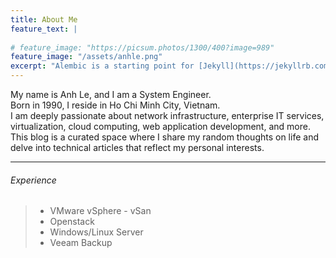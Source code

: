 ```yaml
---
title: About Me
feature_text: |
  
# feature_image: "https://picsum.photos/1300/400?image=989"
feature_image: "/assets/anhle.png"
excerpt: "Alembic is a starting point for [Jekyll](https://jekyllrb.com/) projects. Rather than starting from scratch, this boilerplate is designed to get the ball rolling immediately. Install it, configure it, tweak it, push it."
---
```


  My name is Anh Le, and I am a System Engineer.
<br>
  Born in 1990, I reside in Ho Chi Minh City, Vietnam.
<br>
  I am deeply passionate about network infrastructure, enterprise IT services, virtualization, cloud computing, web application development, and more.
<br>
  This blog is a curated space where I share my random thoughts on life and delve into technical articles that reflect my personal interests.

---
###### Experience

> - VMware vSphere - vSan
> - Openstack 
> - Windows/Linux Server
> - Veeam Backup
